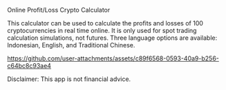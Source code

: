 Online Profit/Loss Crypto Calculator

This calculator can be used to calculate the profits and losses of 100 cryptocurrencies in real time online.
It is only used for spot trading calculation simulations, not futures.
Three language options are available: Indonesian, English, and Traditional Chinese.





https://github.com/user-attachments/assets/c89f6568-0593-40a9-b256-c64bc8c93ae4


Disclaimer: This app is not financial advice.
